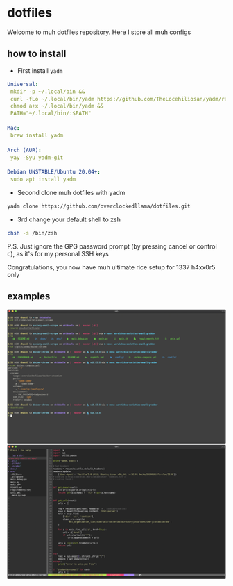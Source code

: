 # dotfiles

Welcome to muh dotfiles repository. Here I store all muh configs

## how to install
 - First install `yadm`
```yaml
Universal: 
 mkdir -p ~/.local/bin &&
 curl -fLo ~/.local/bin/yadm https://github.com/TheLocehiliosan/yadm/raw/master/yadm && 
 chmod a+x ~/.local/bin/yadm && 
 PATH="~/.local/bin/:$PATH"

Mac: 
 brew install yadm

Arch (AUR): 
 yay -Syu yadm-git

Debian UNSTABLE/Ubuntu 20.04+: 
 sudo apt install yadm
```

 - Second clone muh dotfiles with yadm
```bash
yadm clone https://github.com/overclockedllama/dotfiles.git
```

 - 3rd change your default shell to zsh
 ```bash
chsh -s /bin/zsh
```

P.S. Just ignore the GPG password prompt (by pressing cancel or control c), as it's for my personal SSH keys

Congratulations, you now have muh ultimate rice setup for 1337 h4xx0r5 only


## examples
![](terminal.png)
![](vim.png)

